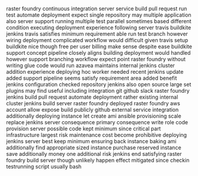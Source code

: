 raster foundry continuous integration server service build pull request run test automate deployment expect single repository may multiple application also server support running multiple test parallel sometimes based different condition executing deployment experience following server travis buildkite jenkins travis satisfies minimum requirement able run test branch however wiring deployment complicated workflow would difficult given travis setup buildkite nice though free per user billing make sense despite ease buildkite support concept pipeline closely aligns building deployment would handled however support branching workflow expect point raster foundry without writing glue code would run azavea maintains internal jenkins cluster addition experience deploying hoc worker needed recent jenkins update added support pipeline seems satisfy requirement area added benefit jenkins configuration checked repository jenkins also open source large set plugins may find useful including integration git github slack raster foundry jenkins build pull request automate deployment rather existing internal cluster jenkins build server raster foundry deployed raster foundry aws account allow expose build publicly github external service integration additionally deploying instance let create ami ansible provisioning scale replace jenkins server consequence primary consequence write role code provision server possible code kept minimum since critical part infrastructure largest risk maintenance cost become prohibitive deploying jenkins server best keep minimum ensuring back instance baking ami additionally find appropriate sized instance purchase reserved instance save additionally money one additional risk jenkins end satisfying raster foundry build server though unlikely happen effect mitigated since checkin testrunning script usually bash